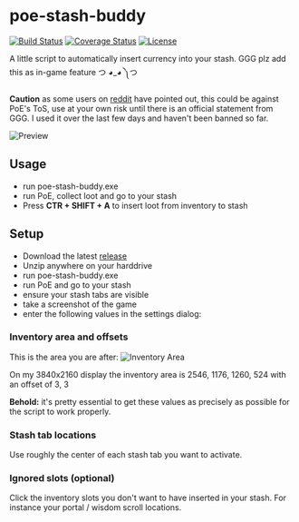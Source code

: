 # poe-stash-buddy

[![Build Status](https://travis-ci.org/casid/poe-stash-buddy.svg?branch=master)](https://travis-ci.org/casid/poe-stash-buddy)
[![Coverage Status](https://coveralls.io/repos/github/casid/poe-stash-buddy/badge.svg?branch=master)](https://coveralls.io/github/casid/poe-stash-buddy?branch=master)
[![License](https://img.shields.io/badge/license-Apache%202.0-blue.svg)](https://raw.githubusercontent.com/casid/poe-stash-buddy/master/LICENSE)

A little script to automatically insert currency into your stash. GGG plz add this as in-game feature つ ◕_◕ ༽つ

**Caution** as some users on [reddit](https://www.reddit.com/r/pathofexile/comments/7n89bo/a_script_to_automatically_insert_currency_into) have pointed out, this could be against PoE's ToS, use at your own risk until there is an official statement from GGG. I used it over the last few days and haven't been banned so far.

![Preview](https://github.com/casid/poe-stash-buddy/raw/master/preview.gif "Preview")

## Usage
- run poe-stash-buddy.exe
- run PoE, collect loot and go to your stash
- Press **CTR + SHIFT + A** to insert loot from inventory to stash

## Setup
- Download the latest [release](https://github.com/casid/poe-stash-buddy/releases)
- Unzip anywhere on your harddrive
- run poe-stash-buddy.exe
- run PoE and go to your stash
- ensure your stash tabs are visible
- take a screenshot of the game 
- enter the following values in the settings dialog:

### Inventory area and offsets
This is the area you are after:
![Inventory Area](https://github.com/casid/poe-stash-buddy/raw/master/inventory-area.png "Inventory Area")

On my 3840x2160 display the inventory area is 2546, 1176, 1260, 524 with an offset of 3, 3

**Behold:** it's pretty essential to get these values as precisely as possible for the script to work properly.

### Stash tab locations
Use roughly the center of each stash tab you want to activate.

### Ignored slots (optional)
Click the inventory slots you don't want to have inserted in your stash. For instance your portal / wisdom scroll locations.
